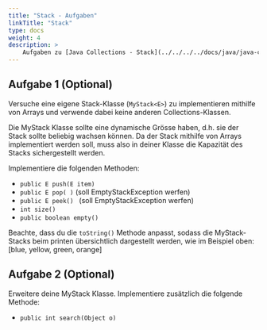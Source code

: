 ```yaml
---
title: "Stack - Aufgaben"
linkTitle: "Stack"
type: docs
weight: 4
description: >
    Aufgaben zu [Java Collections - Stack](../../../../docs/java/java-collections/05_stack)
---
```


## Aufgabe 1 (Optional)

Versuche eine eigene Stack-Klasse (`MyStack<E>`) zu implementieren mithilfe von Arrays und verwende dabei keine anderen
Collections-Klassen.

Die MyStack Klasse sollte eine dynamische Grösse haben, d.h. sie der Stack sollte beliebig wachsen können. Da der Stack
mithilfe von Arrays implementiert werden soll, muss also in deiner Klasse die Kapazität des Stacks sichergestellt
werden.

Implementiere die folgenden Methoden:

* `public E push(E item)`
* `public E pop( )` (soll EmptyStackException werfen)
* `public E peek() ` (soll EmptyStackException werfen)
* `int size()`
* `public boolean empty()`

Beachte, dass du die `toString()` Methode anpasst, sodass die MyStack-Stacks beim printen übersichtlich dargestellt
werden, wie im Beispiel oben: [blue, yellow, green, orange]

## Aufgabe 2 (Optional)

Erweitere deine MyStack Klasse. Implementiere zusätzlich die folgende Methode:

* `public int search(Object o)`


